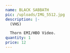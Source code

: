 ```yaml
---
name: BLACK SABBATH
pic: /uploads/IMG_5512.jpg
description: |-
  (VHS)

  Thorn EMI/HBO Video.
quantity: 1
price: 12
---
```


